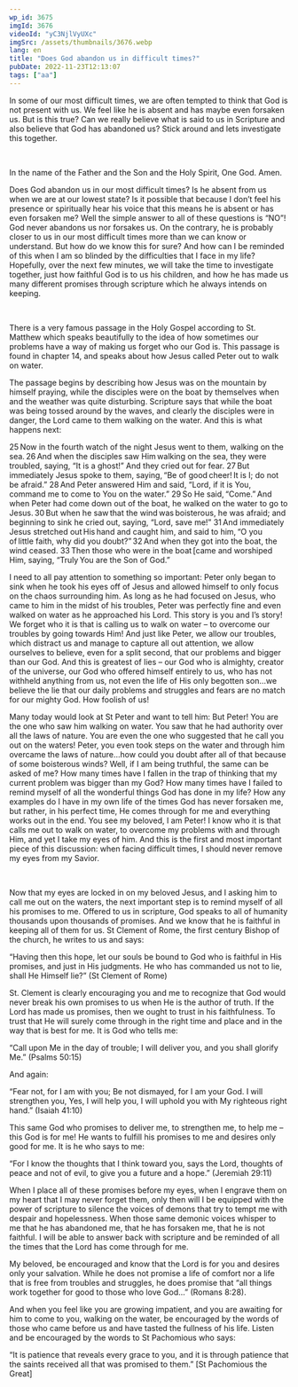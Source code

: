 ```yaml
---
wp_id: 3675
imgId: 3676
videoId: "yC3NjlVyUXc"
imgSrc: /assets/thumbnails/3676.webp
lang: en
title: "Does God abandon us in difficult times?"
pubDate: 2022-11-23T12:13:07
tags: ["aa"]
---
```


<!-- page: 6 -->

<p>In some of our most difficult times, we are often tempted to think that God is not present with us. We feel like he is absent and has maybe even forsaken us. But is this true? Can we really believe what is said to us in Scripture and also believe that God has abandoned us? Stick around and lets investigate this together.</p>
<p>&nbsp;</p>
<p>In the name of the Father and the Son and the Holy Spirit, One God. Amen.</p>
<p>Does God abandon us in our most difficult times? Is he absent from us when we are at our lowest state? Is it possible that because I don’t feel his presence or spiritually hear his voice that this means he is absent or has even forsaken me? Well the simple answer to all of these questions is “NO”! God never abandons us nor forsakes us. On the contrary, he is probably closer to us in our most difficult times more than we can know or understand. But how do we know this for sure? And how can I be reminded of this when I am so blinded by the difficulties that I face in my life? Hopefully, over the next few minutes, we will take the time to investigate together, just how faithful God is to us his children, and how he has made us many different promises through scripture which he always intends on keeping.</p>
<p>&nbsp;</p>
<p>There is a very famous passage in the Holy Gospel according to St. Matthew which speaks beautifully to the idea of how sometimes our problems have a way of making us forget who our God is. This passage is found in chapter 14, and speaks about how Jesus called Peter out to walk on water.</p>
<p>The passage begins by describing how Jesus was on the mountain by himself praying, while the disciples were on the boat by themselves when and the weather was quite disturbing. Scripture says that while the boat was being tossed around by the waves, and clearly the disciples were in danger, the Lord came to them walking on the water. And this is what happens next:</p>
<p>25 Now in the fourth watch of the night Jesus went to them, walking on the sea. 26 And when the disciples saw Him walking on the sea, they were troubled, saying, “It is a ghost!” And they cried out for fear. 27 But immediately Jesus spoke to them, saying, “Be of good cheer! It is I; do not be afraid.” 28 And Peter answered Him and said, “Lord, if it is You, command me to come to You on the water.” 29 So He said, “Come.” And when Peter had come down out of the boat, he walked on the water to go to Jesus. 30 But when he saw that the wind was boisterous, he was afraid; and beginning to sink he cried out, saying, “Lord, save me!” 31 And immediately Jesus stretched out His hand and caught him, and said to him, “O you of little faith, why did you doubt?” 32 And when they got into the boat, the wind ceased. 33 Then those who were in the boat [came and worshiped Him, saying, “Truly You are the Son of God.”</p>
<p>I need to all pay attention to something so important: Peter only began to sink when he took his eyes off of Jesus and allowed himself to only focus on the chaos surrounding him. As long as he had focused on Jesus, who came to him in the midst of his troubles, Peter was perfectly fine and even walked on water as he approached his Lord. This story is you and I’s story! We forget who it is that is calling us to walk on water – to overcome our troubles by going towards Him! And just like Peter, we allow our troubles, which distract us and manage to capture all out attention, we allow ourselves to believe, even for a split second, that our problems and bigger than our God. And this is greatest of lies – our God who is almighty, creator of the universe, our God who offered himself entirely to us, who has not withheld anything from us, not even the life of His only begotten son…we believe the lie that our daily problems and struggles and fears are no match for our mighty God. How foolish of us!</p>
<p>Many today would look at St Peter and want to tell him: But Peter! You are the one who saw him walking on water. You saw that he had authority over all the laws of nature. You are even the one who suggested that he call you out on the waters! Peter, you even took steps on the water and through him overcame the laws of nature…how could you doubt after all of that because of some boisterous winds? Well, if I am being truthful, the same can be asked of me? How many times have I fallen in the trap of thinking that my current problem was bigger than my God? How many times have I failed to remind myself of all the wonderful things God has done in my life? How any examples do I have in my own life of the times God has never forsaken me, but rather, in his perfect time, He comes through for me and everything works out in the end. You see my beloved, I am Peter! I know who it is that calls me out to walk on water, to overcome my problems with and through Him, and yet I take my eyes of him. And this is the first and most important piece of this discussion: when facing difficult times, I should never remove my eyes from my Savior.</p>
<p>&nbsp;</p>
<p>Now that my eyes are locked in on my beloved Jesus, and I asking him to call me out on the waters, the next important step is to remind myself of all his promises to me. Offered to us in scripture, God speaks to all of humanity thousands upon thousands of promises. And we know that he is faithful in keeping all of them for us. St Clement of Rome, the first century Bishop of the church, he writes to us and says:</p>
<p>“Having then this hope, let our souls be bound to God who is faithful in His promises, and just in His judgments. He who has commanded us not to lie, shall He Himself lie?&#8221; (St Clement of Rome)</p>
<p>St. Clement is clearly encouraging you and me to recognize that God would never break his own promises to us when He is the author of truth. If the Lord has made us promises, then we ought to trust in his faithfulness. To trust that He will surely come through in the right time and place and in the way that is best for me. It is God who tells me:</p>
<p>“Call upon Me in the day of trouble; I will deliver you, and you shall glorify Me.” (Psalms 50:15)</p>
<p>And again:</p>
<p>“Fear not, for I am with you; Be not dismayed, for I am your God. I will strengthen you, Yes, I will help you, I will uphold you with My righteous right hand.” (Isaiah 41:10)</p>
<p>This same God who promises to deliver me, to strengthen me, to help me – this God is for me! He wants to fulfill his promises to me and desires only good for me. It is he who says to me:</p>
<p>“For I know the thoughts that I think toward you, says the Lord, thoughts of peace and not of evil, to give you a future and a hope.” (Jeremiah 29:11)</p>
<p>When I place all of these promises before my eyes, when I engrave them on my heart that I may never forget them, only then will I be equipped with the power of scripture to silence the voices of demons that try to tempt me with despair and hopelessness. When those same demonic voices whisper to me that he has abandoned me, that he has forsaken me, that he is not faithful. I will be able to answer back with scripture and be reminded of all the times that the Lord has come through for me.</p>
<p>My beloved, be encouraged and know that the Lord is for you and desires only your salvation. While he does not promise a life of comfort nor a life that is free from troubles and struggles, he does promise that “all things work together for good to those who love God…” (Romans 8:28).</p>
<p>And when you feel like you are growing impatient, and you are awaiting for him to come to you, walking on the water, be encouraged by the words of those who came before us and have tasted the fullness of his life. Listen and be encouraged by the words to St Pachomious who says:</p>
<p>&#8220;It is patience that reveals every grace to you, and it is through patience that the saints received all that was promised to them.” [St Pachomious the Great]</p>
